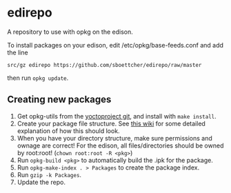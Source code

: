 # edirepo
A repository to use with opkg on the edison.

To install packages on your edison, edit /etc/opkg/base-feeds.conf and add the line

    src/gz edirepo https://github.com/sboettcher/edirepo/raw/master
    
then run `opkg update`.

## Creating new packages
1. Get opkg-utils from the [yoctoproject git](http://git.yoctoproject.org/clean/cgit.cgi/opkg-utils/), and install with `make install`.
2. Create your package file structure. See [this wiki](http://buffalo.nas-central.org/wiki/Construct_ipkg_packages_%28for_developers%29#Package_structure_.2F_prototype_directory_structure) for some detailed explanation of how this should look.
3. When you have your directory structure, make sure permissions and ownage are correct! For the edison, all files/directories should be owned by root:root! (`chown root:root -R <pkg>`)
4. Run `opkg-build <pkg>` to automatically build the .ipk for the package.
5. Run `opkg-make-index . > Packages` to create the package index.
6. Run `gzip -k Packages`.
7. Update the repo.
